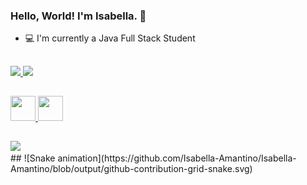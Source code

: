 ### Hello, World! I'm Isabella. 👋
- 💻 I'm currently a Java Full Stack Student
##

<div>
<a href="https://github.com/Isabella-Amantino">
<img height="180em" src="https://github-readme-stats.vercel.app/api/top-langs/?username=Isabella-Amantino&layout=compact&langs_count=7&theme=dracula"/>
<img height="180em" src="https://github-readme-stats.vercel.app/api?username=Isabella-Amantino&show_icons=true&theme=dracula&include_all_commits=true&count_private=true"/>
</div>

##

<img src="https://cdn.jsdelivr.net/gh/devicons/devicon/icons/git/git-original.svg" width="40" height="40"/>
<img src="https://cdn.jsdelivr.net/gh/devicons/devicon/icons/canva/canva-original.svg" width="40" height="40" />

##
<div>
<a href="https://www.linkedin.com/in/isabella-amantino-908520175" target="_blank"><img src="https://img.shields.io/badge/-LinkedIn-%230077B5?style=for-the-badge&logo=linkedin&logoColor=white" target="_blank"></a>   
</div>
##
![Snake animation](https://github.com/Isabella-Amantino/Isabella-Amantino/blob/output/github-contribution-grid-snake.svg)
          
